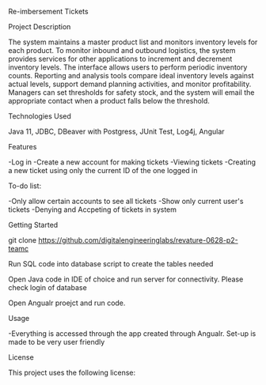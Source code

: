 Re-imbersement Tickets

Project Description

The system maintains a master product list and monitors inventory levels for each product. To monitor inbound and outbound logistics, 
the system provides services for other applications to increment and decrement inventory levels. The interface allows users to perform 
periodic inventory counts. Reporting and analysis tools compare ideal inventory levels against actual levels, support demand planning 
activities, and monitor profitability. Managers can set thresholds for safety stock, and the system will email the appropriate contact 
when a product falls below the threshold.

Technologies Used

Java 11, JDBC, DBeaver with Postgress, JUnit Test, Log4j, Angular

Features

-Log in
-Create a new account for making tickets
-Viewing tickets
-Creating a new ticket using only the current ID of the one logged in

To-do list:

-Only allow certain accounts to see all tickets
-Show only current user's tickets
-Denying and Accpeting of tickets in system

Getting Started

git clone https://github.com/digitalengineeringlabs/revature-0628-p2-teamc

Run SQL code into database script to create the tables needed

Open Java code in IDE of choice and run server for connectivity.  Please check login of database

Open Angualr proejct and run code.

Usage

-Everything is accessed through the app created through Angualr.  Set-up is made to be very user friendly

License

This project uses the following license:
